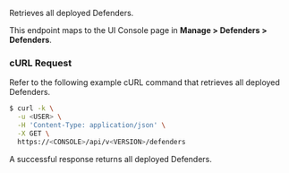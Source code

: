 Retrieves all deployed Defenders.

This endpoint maps to the UI Console page in **Manage > Defenders > Defenders**.

### cURL Request

Refer to the following example cURL command that retrieves all deployed Defenders.

```bash
$ curl -k \
  -u <USER> \
  -H 'Content-Type: application/json' \
  -X GET \
  https://<CONSOLE>/api/v<VERSION>/defenders
```

A successful response returns all deployed Defenders.
